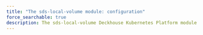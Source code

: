 ```yaml
---
title: "The sds-local-volume module: configuration"
force_searchable: true
description: The sds-local-volume Deckhouse Kubernetes Platform module's configuration.
---
```

